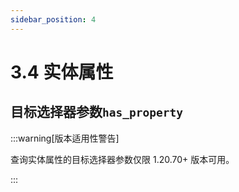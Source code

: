 ```yaml
---
sidebar_position: 4
---
```


# 3.4 实体属性

## 目标选择器参数`has_property`

:::warning[版本适用性警告]

查询实体属性的目标选择器参数仅限 1.20.70+ 版本可用。

:::
